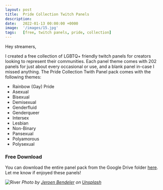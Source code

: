 ```yaml
---
layout: post
title:  Pride Collection Twitch Panels
description:
date:   2022-01-13 00:00:00 +0000
image:  '/images/15.jpg'
tags:   [free, twitch panels, pride, collection]
---
```

Hey streamers,

I created a free collection of LGBTQ+ friendly twitch panels for creators looking to represent their communities. Each panel theme comes with 202 panels for just about every occasional or use, and a blank panel in-case I missed anything. The Pride Collection Twith Panel pack comes with the following themes:

- Rainbow (Gay) Pride
- Asexual
- Bisexual
- Demisexual
- Genderfluid
- Genderqueer
- Intersex
- Lesbian
- Non-Binary
- Pansexual
- Polyamorous
- Polysexual


### Free Download

You can download the entire panel pack from the Google Drive folder [here](https://drive.google.com/drive/folders/1Ba9yQCDutNn8Cy9TLhP0pUAcuafeUAl7). Let me know if enjoyed these panels! 

![River]({{site.baseurl}}/images/15-1.jpg#wide)
*Photo by [Jeroen Bendeler](https://unsplash.com/photos/_w7CkrJdn1Q) on [Unsplash](https://unsplash.com/)*